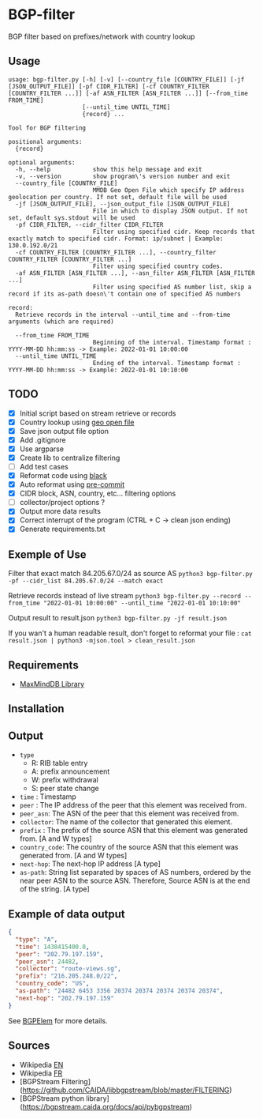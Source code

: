 # BGP-filter

BGP filter based on prefixes/network with country lookup

## Usage

~~~~shell
usage: bgp-filter.py [-h] [-v] [--country_file [COUNTRY_FILE]] [-jf [JSON_OUTPUT_FILE]] [-pf CIDR_FILTER] [-cf COUNTRY_FILTER [COUNTRY_FILTER ...]] [-af ASN_FILTER [ASN_FILTER ...]] [--from_time FROM_TIME]
                     [--until_time UNTIL_TIME]
                     {record} ...

Tool for BGP filtering

positional arguments:
  {record}

optional arguments:
  -h, --help            show this help message and exit
  -v, --version         show program\'s version number and exit
  --country_file [COUNTRY_FILE]
                        MMDB Geo Open File which specify IP address geolocation per country. If not set, default file will be used
  -jf [JSON_OUTPUT_FILE], --json_output_file [JSON_OUTPUT_FILE]
                        File in which to display JSON output. If not set, default sys.stdout will be used
  -pf CIDR_FILTER, --cidr_filter CIDR_FILTER
                        Filter using specified cidr. Keep records that exactly match to specified cidr. Format: ip/subnet | Example: 130.0.192.0/21
  -cf COUNTRY_FILTER [COUNTRY_FILTER ...], --country_filter COUNTRY_FILTER [COUNTRY_FILTER ...]
                        Filter using specified country codes.
  -af ASN_FILTER [ASN_FILTER ...], --asn_filter ASN_FILTER [ASN_FILTER ...]
                        Filter using specified AS number list, skip a record if its as-path doesn\'t contain one of specified AS numbers

record:
  Retrieve records in the interval --until_time and --from-time arguments (which are required)

  --from_time FROM_TIME
                        Beginning of the interval. Timestamp format : YYYY-MM-DD hh:mm:ss -> Example: 2022-01-01 10:00:00
  --until_time UNTIL_TIME
                        Ending of the interval. Timestamp format : YYYY-MM-DD hh:mm:ss -> Example: 2022-01-01 10:10:00
~~~~

## TODO

- [X] Initial script based on stream retrieve or records
- [X] Country lookup using [geo open file](https://data.public.lu/en/datasets/geo-open-ip-address-geolocation-per-country-in-mmdb-format/)
- [X] Save json output file option
- [X] Add .gitignore
- [X] Use argparse
- [X] Create lib to centralize filtering
- [ ] Add test cases
- [X] Reformat code using [black](https://black.readthedocs.io/en/stable/getting_started.html)
- [X] Auto reformat using [pre-commit](https://pre-commit.com/)
- [X] CIDR block, ASN, country, etc... filtering options
- [ ] collector/project options ?
- [X] Output more data results
- [X] Correct interrupt of the program (CTRL + C -> clean json ending)
- [X] Generate requirements.txt

## Exemple of Use

Filter that exact match 84.205.67.0/24 as source AS
`python3 bgp-filter.py -pf --cidr_list 84.205.67.0/24 --match exact`

Retrieve records instead of live stream
`python3 bgp-filter.py --record --from_time "2022-01-01 10:00:00" --until_time "2022-01-01 10:10:00"`

Output result to result.json
`python3 bgp-filter.py -jf result.json`

If you wan't a human readable result, don't forget to reformat your file :
`cat result.json | python3 -mjson.tool > clean_result.json`

## Requirements

- [MaxMindDB Library](https://github.com/maxmind/MaxMind-DB-Reader-python)

## Installation

## Output

- `type`
  - R: RIB table entry
  - A: prefix announcement
  - W: prefix withdrawal
  - S: peer state change
- `time` : Timestamp
- `peer` : The IP address of the peer that this element was received from.
- `peer_asn`: The ASN of the peer that this element was received from.
- `collector`: The name of the collector that generated this element.
- `prefix` : The prefix of the source ASN that this element was generated from. [A and W types]
- `country_code`: The country of the source ASN that this element was generated from. [A and W types]
- `next-hop`: The next-hop IP address [A type]
- `as-path`: String list separated by spaces of AS numbers, ordered by the near peer ASN to the source ASN. Therefore, Source ASN is at the end of the string. [A type]

## Example of data output

~~~~json
{
  "type": "A",
  "time": 1438415400.0,
  "peer": "202.79.197.159",
  "peer_asn": 24482,
  "collector": "route-views.sg",
  "prefix": "216.205.248.0/22",
  "country_code": "US",
  "as-path": "24482 6453 3356 20374 20374 20374 20374 20374",
  "next-hop": "202.79.197.159"
}
~~~~

See [BGPElem](https://bgpstream.caida.org/docs/api/pybgpstream/_pybgpstream.html#bgpelem) for more details.

## Sources

- Wikipedia [EN](https://en.wikipedia.org/wiki/Border_Gateway_Protocol)
- Wikipedia [FR](https://fr.wikipedia.org/wiki/Border_Gateway_Protocol)
- [BGPStream Filtering] (<https://github.com/CAIDA/libbgpstream/blob/master/FILTERING>)
- [BGPStream python library] (https://bgpstream.caida.org/docs/api/pybgpstream)
